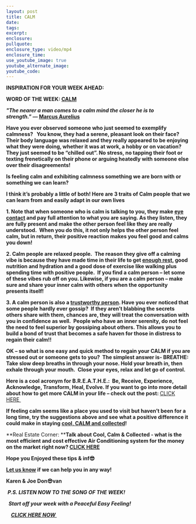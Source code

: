 ```yaml
---
layout: post
title: CALM
date:
tags:
excerpt:
enclosure:
pullquote:
enclosure_type: video/mp4
enclosure_time:
use_youtube_image: true
youtube_alternate_image:
youtube_code:
---
```

**INSPIRATION FOR YOUR WEEK AHEAD:**

**WORD OF THE WEEK:&nbsp;[CALM](https://youtu.be/r-KTObnrWfU)&nbsp;**

***"The nearer a man comes to a calm mind the closer he is to strength."*&nbsp;—&nbsp;[Marcus Aurelius](https://theinwardturn.com/marcus-aurelius-on-learning-to-focus-the-mind/)**

**Have you ever observed someone who just seemed to exemplify calmness? &nbsp; You know, they had a serene, pleasant look on their face?&nbsp; Their body language was relaxed and they really appeared to be enjoying what they were doing, whether it was at work, a hobby or on vacation? They just seemed to be “chilled out”. No stress, no tapping their foot or texting frenetically on their phone or arguing heatedly with someone else over their disagreements\!**

**Is feeling calm and exhibiting calmness something we are born with or something we can learn?&nbsp;**

**I think it’s probably a little of both\! Here are 3 traits of Calm people that we can learn from and easily adapt in our own lives**

**1\. Note that when someone who is calm is talking to you, they make&nbsp;[eye contact](https://youtu.be/uWpNlIjSDWY)&nbsp;and pay full attention to what you are saying. As they listen, they are fully present and make the other person feel like they are really understood.&nbsp; When you do this, it not only helps the other person feel calm, but in return, their positive reaction makes you feel good and calms you down\!&nbsp;**

**2\. Calm people are relaxed people.&nbsp; The reason they give off a calming vibe is because they have made time in their life to get&nbsp;[enough rest](https://youtu.be/9_0otsrMf28), good nutrition and hydration and a good dose of exercise like walking plus spending time with positive people.&nbsp; If you find a calm person – let some of these vibes rub off on you. Likewise, if you are a calm person – make sure and share your inner calm with others when the opportunity presents itself\!**

**3\. A calm person is also a&nbsp;[trustworthy person](https://youtu.be/RAWFfr1unPE?t=20). Have you ever noticed that some people hardly ever gossip?&nbsp; If they aren’t blabbing the secrets others share with them, chances are, they will treat the conversation with you in confidence as well.&nbsp; People who have an inner serenity, do not feel the need to feel superior by gossiping about others. This allows you to build a bond of trust that becomes a safe haven for those in distress to regain their calm\!\!**

**OK – so what is one easy and quick method to regain your CALM if you are stressed out or someone gets to you?&nbsp; The simplest answer is- BREATHE: Take slow deep breaths in through your nose. Hold your breath in, then exhale through your mouth.&nbsp; Close your eyes, relax and let go of control.**

**Here is a cool acronym for B.R.E.A.T.H.E.:&nbsp; Be, Receive, Experience, Acknowledge, Transform, Heal, Evolve. If you want to go into more detail about how to get more CALM in your life – check out the post:&nbsp;**[CLICK HERE&nbsp;](https://vacayou.com/magazine/power-of-breath/)

**If feeling calm seems like a place you used to visit but haven’t been for a long time, try the suggestions above and see what a positive difference it could make in staying&nbsp;[cool, CALM and collected](https://youtu.be/PETKXblgvFc?t=32)\!**

**Real Estate Corner:&nbsp;****Talk about Cool, Calm & Collected - what is the most efficient and cost effective Air Conditioning system for the money on the market right now?&nbsp;[CLICK HERE](https://www.toptenreviews.com/best-central-air-conditioning-units)**

**Hope you Enjoyed these tips & inf😎**

**[Let us know](https://tampabayrealestatevideoblog.com/contact)&nbsp;if we can help you in any way\!&nbsp;**

**Karen & Joe Don😎van&nbsp;**

&nbsp;***P.S. LISTEN NOW TO THE SONG OF THE WEEK\!***

***&nbsp; Start off your week with a Peaceful Easy Feeling\! &nbsp;***

***&nbsp;&nbsp;******&nbsp;&nbsp;[CLICK HERE NOW&nbsp;](https://youtu.be/B56yOs2i2YM)&nbsp;&nbsp;***